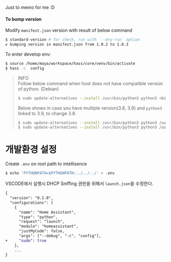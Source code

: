 Just to memo for me :D


#### To bump version

Modify `manifest.json` version with result of below command

```bash
$ standard-version # for check, run with `--dry-run` option
✔ bumping version in manifest.json from 1.0.2 to 1.0.3
```

To enter develop env:
```bash
$ source /home/maya/workspace/hass/core/venv/bin/activate
$ hass -c  config
```

> INFO  
> Follow below command when host does not have compatible version of python. (Debian)
> ```bash
> $ sudo update-alternatives --install /usr/bin/python3 python3 <binary: path> <int: priority>
> ```
>
> Below shows in case you have multiple version(3.8, 3.9) and `python3` linked to 3.9, to change 3.8.
> ```bash
> $ sudo update-alternatives --install /usr/bin/python3 python3 /usr/bin/python3.8 3
> $ sudo update-alternatives --install /usr/bin/python3 python3 /usr/bin/python3.10 2
> ```

# 개발환경 설정
Create `.env` on root path to intellisence
```bash
$ echo 'PYTHONPATH=$PYTHONPATH:../../../' > .env
```

VSCODE에서 실행시 DHCP Sniffing 권한을 위해서 `launch.json`을 수정한다.
```diff
{
  "version": "0.2.0",
  "configurations": [
    {
      "name": "Home Assistant",
      "type": "python",
      "request": "launch",
      "module": "homeassistant",
      "justMyCode": false,
      "args": ["--debug", "-c", "config"],
+     "sudo": true
    },
    ...
}
```